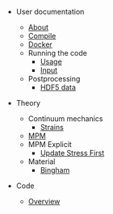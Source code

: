 <!-- docs/_sidebar.md -->

* User documentation

  * [About](user/about.md)
  * [Compile](user/compile.md)
  * [Docker](user/docker.md)
  * Running the code
    * [Usage](user/preprocessing/usage.md)
    * [Input](user/preprocessing/input.md)
  * Postprocessing
    * [HDF5 data](user/hdf5.md)

* Theory
  * Continuum mechanics
    * [Strains](theory/continuum-mechanics/strain.md)
  * [MPM](theory/mpm.md)
  * MPM Explicit
    * [Update Stress First](theory/usf.md)
  * Material
    * [Bingham](theory/material/bingham.md)


* Code

  * [Overview](code/overview.md)
